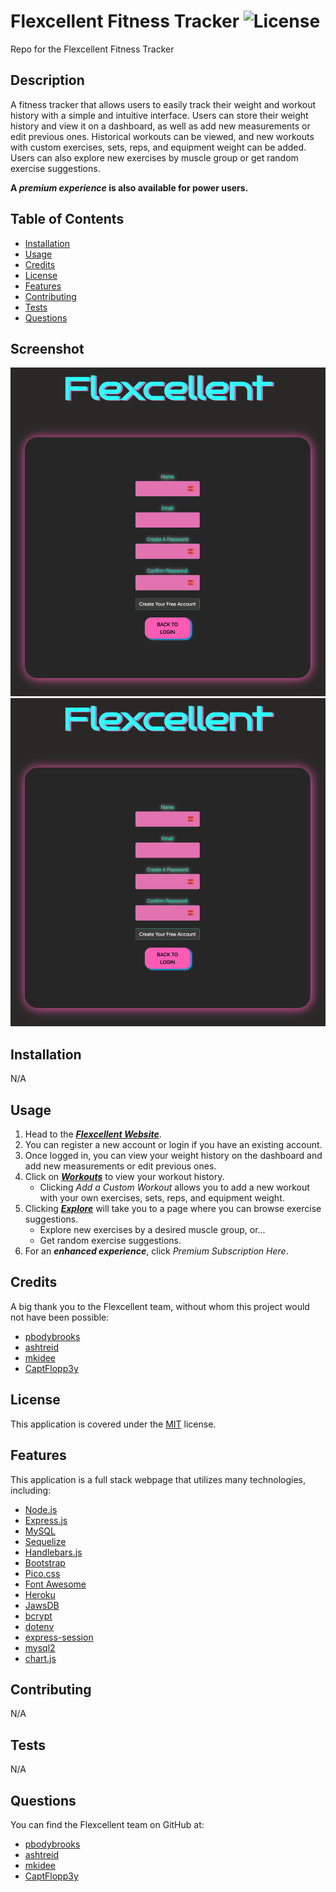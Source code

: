 # Flexcellent Fitness Tracker ![License](https://img.shields.io/badge/License-MIT-brightgreen.svg)
Repo for the Flexcellent Fitness Tracker

## Description 
A fitness tracker that allows users to easily track their weight and workout history with a simple and intuitive interface. Users can store their weight history and view it on a dashboard, as well as add new measurements or edit previous ones. Historical workouts can be viewed, and new workouts with custom exercises, sets, reps, and equipment weight can be added. Users can also explore new exercises by muscle group or get random exercise suggestions.

**A *premium experience* is also available for  power users.**

## Table of Contents

* [Installation](#installation)
* [Usage](#usage)
* [Credits](#credits)
* [License](#license)
* [Features](#features)
* [Contributing](#contributing)
* [Tests](#tests)
* [Questions](#questions)

## Screenshot
![Screenshot of Flexcellent Register Page.](public/assets/images/screenshot2.png)
![Screenshot of Flexcellent Dashboard.](public/assets/images/screenshot2.png)

## Installation 
N/A

## Usage 
1. Head to the ***[Flexcellent Website](https://flexcellent.herokuapp.com/)***. 
2. You can register a new account or login if you have an existing account. 
3. Once logged in, you can view your weight history on the dashboard and add new measurements or edit previous ones. 
4. Click on ***[Workouts](https://flexcellent.herokuapp.com/workouts)*** to view your workout history. 
    * Clicking *Add a Custom Workout* allows you to add a new workout with your own exercises, sets, reps, and equipment weight.
5. Clicking ***[Explore](https://flexcellent.herokuapp.com/explore)*** will take you to a page where you can browse exercise suggestions.
    * Explore new exercises by a desired muscle group, or...
    * Get random exercise suggestions. 
6. For an ***enhanced experience***, click *Premium Subscription Here*.

## Credits 
A big thank you to the Flexcellent team, without whom this project would not have been possible:
* [pbodybrooks](https://github.com/pbodybrooks)
* [ashtreid](https://github.com/ashtreid)
* [mkidee](https://github.com/mkidee)
* [CaptFlopp3y](https://github.com/CaptFlopp3y)

## License
This application is covered under the [MIT](https://opensource.org/licenses/MIT) license.

## Features 
This application is a full stack webpage that utilizes many technologies, including:
* [Node.js](https://nodejs.org/en/)
* [Express.js](https://expressjs.com/)
* [MySQL](https://www.mysql.com/)
* [Sequelize](https://sequelize.org/)
* [Handlebars.js](https://handlebarsjs.com/)
* [Bootstrap](https://getbootstrap.com/)
* [Pico.css](https://picocss.com/)
* [Font Awesome](https://fontawesome.com/)
* [Heroku](https://www.heroku.com/)
* [JawsDB](https://www.jawsdb.com/)
* [bcrypt](https://www.npmjs.com/package/bcrypt)
* [dotenv](https://www.npmjs.com/package/dotenv)
* [express-session](https://www.npmjs.com/package/express-session)
* [mysql2](https://www.npmjs.com/package/mysql2)
* [chart.js](https://www.chartjs.org/)


## Contributing 
N/A

## Tests 
N/A

## Questions 
You can find the Flexcellent team on GitHub at:
* [pbodybrooks](https://github.com/pbodybrooks)
* [ashtreid](https://github.com/ashtreid)
* [mkidee](https://github.com/mkidee)
* [CaptFlopp3y](https://github.com/CaptFlopp3y)
